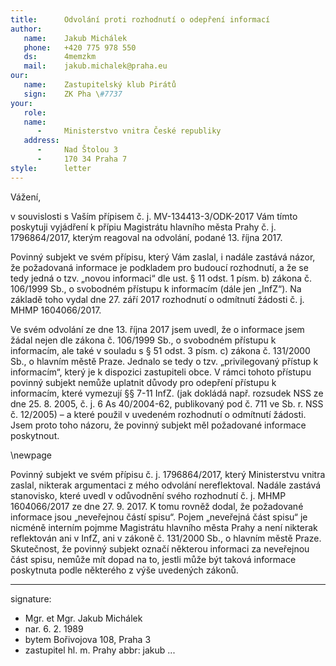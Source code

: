 ```yaml
---
title:      Odvolání proti rozhodnutí o odepření informací
author:
   name:    Jakub Michálek
   phone:   +420 775 978 550
   ds:      4memzkm
   mail:    jakub.michalek@praha.eu
our:
   name:    Zastupitelský klub Pirátů
   sign:    ZK Pha \#7737
your:
   role:    
   name:    
      -     Ministerstvo vnitra České republiky
   address:
      -     Nad Štolou 3
      -     170 34 Praha 7
style:      letter
---
```


Vážení,

v souvislosti s Vaším přípisem č. j. MV-134413-3/ODK-2017 Vám tímto poskytuji vyjádření k přípiu Magistrátu hlavního města Prahy č. j. 1796864/2017, kterým reagoval na odvolání, podané 13. října 2017. 

Povinný subjekt ve svém přípisu, který Vám zaslal, i nadále zastává názor, že požadovaná informace je podkladem pro budoucí rozhodnutí, a že se tedy jedná o tzv. „novou informaci“ dle ust. § 11 odst. 1 písm. b) zákona č. 106/1999 Sb., o svobodném přístupu k informacím (dále jen „InfZ“). Na základě toho vydal dne 27. září 2017 rozhodnutí o odmítnutí žádosti č. j. MHMP 1604066/2017. 

Ve svém odvolání ze dne 13. října 2017 jsem uvedl, že o informace jsem žádal nejen dle zákona č. 106/1999 Sb., o svobodném přístupu k informacím, ale také v souladu s § 51 odst. 3 písm. c) zákona č. 131/2000 Sb., o hlavním městě Praze. Jednalo se tedy o tzv. „privilegovaný přístup k informacím“, který je k dispozici zastupiteli obce. V rámci tohoto přístupu povinný subjekt nemůže uplatnit důvody pro odepření přístupu k informacím, které vymezují §§ 7-11 InfZ. (jak dokládá např. rozsudek NSS ze dne 25. 8. 2005, č. j. 6 As 40/2004-62, publikovaný pod č. 711 ve Sb. r. NSS č. 12/2005) – a které použil v uvedeném rozhodnutí o odmítnutí žádosti. Jsem proto toho názoru, že povinný subjekt měl požadované informace poskytnout.

\newpage

Povinný subjekt ve svém přípisu č. j. 1796864/2017, který Ministerstvu vnitra zaslal, nikterak argumentaci z mého odvolání nereflektoval. Nadále zastává stanovisko, které uvedl v odůvodnění svého rozhodnutí č. j. MHMP 1604066/2017 ze dne 27. 9. 2017. K tomu rovněž dodal, že požadované informace jsou „neveřejnou částí spisu“. Pojem „neveřejná část spisu“ je nicméně interním pojmme Magistrátu hlavního města Prahy a není nikterak reflektován ani v InfZ, ani v zákoně č. 131/2000 Sb., o hlavním městě Praze. Skutečnost, že povinný subjekt označí některou informaci za neveřejnou část spisu, nemůže mít dopad na to, jestli může být taková informace poskytnuta podle některého z výše uvedených zákonů. 

---
signature: 
  - Mgr. et Mgr. Jakub Michálek
  - nar. 6. 2. 1989
  - bytem Bořivojova 108, Praha 3
  - zastupitel hl. m. Prahy
abbr:       jakub
...
